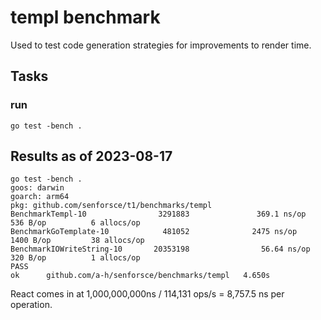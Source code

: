 # templ benchmark

Used to test code generation strategies for improvements to render time.

## Tasks

### run

```
go test -bench .
```

## Results as of 2023-08-17

```
go test -bench .
goos: darwin
goarch: arm64
pkg: github.com/senforsce/t1/benchmarks/templ
BenchmarkTempl-10                3291883               369.1 ns/op           536 B/op          6 allocs/op
BenchmarkGoTemplate-10            481052              2475 ns/op            1400 B/op         38 allocs/op
BenchmarkIOWriteString-10       20353198                56.64 ns/op          320 B/op          1 allocs/op
PASS
ok      github.com/a-h/senforsce/benchmarks/templ   4.650s
```

React comes in at 1,000,000,000ns / 114,131 ops/s = 8,757.5 ns per operation.
